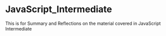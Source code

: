 # JavaScript_Intermediate
This is for Summary and Reflections on the material covered in JavaScript Intermediate
